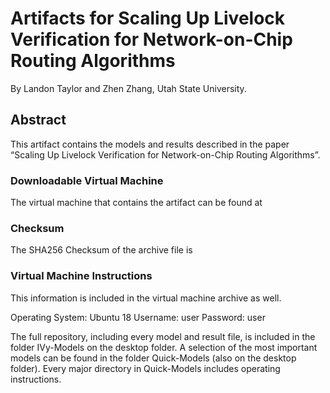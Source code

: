 # Artifacts for Scaling Up Livelock Verification for Network-on-Chip Routing Algorithms

By Landon Taylor and Zhen Zhang, Utah State University.

## Abstract

This artifact contains the models and results described in the paper “Scaling Up Livelock Verification for Network-on-Chip Routing Algorithms”. 

### Downloadable Virtual Machine

The virtual machine that contains the artifact can be found at

### Checksum

The SHA256 Checksum of the archive file is

### Virtual Machine Instructions

This information is included in the virtual machine archive as well.

Operating System: Ubuntu 18
Username: user
Password: user

The full repository, including every model and result file, is included in the folder IVy-Models on the desktop folder. A selection of the most important models can be found in the folder Quick-Models (also on the desktop folder). Every major directory in Quick-Models includes operating instructions.

